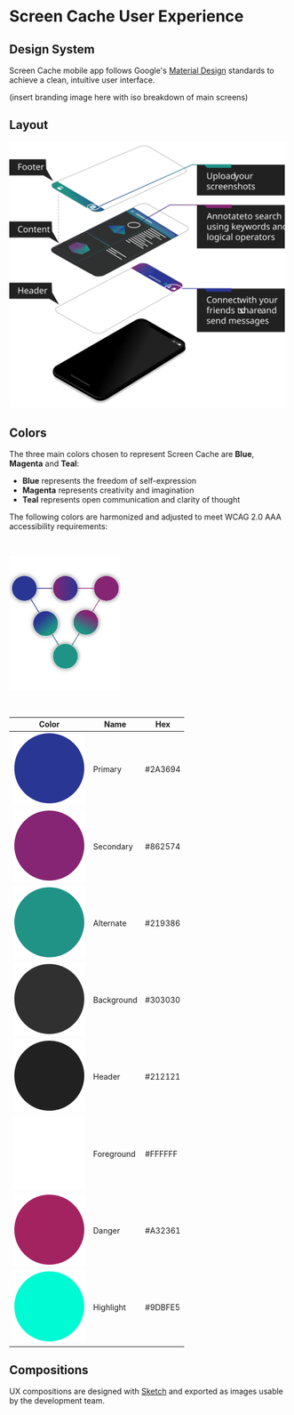 # Screen Cache User Experience

## Design System

Screen Cache mobile app follows Google's [Material Design](https://material.io) standards to achieve a clean, intuitive user interface.

(insert branding image here with iso breakdown of main screens)

## Layout

<img src="./layout.svg" alt="layout" width="500px">

## Colors

The three main colors chosen to represent Screen Cache are **Blue**, **Magenta** and **Teal**:
* **Blue** represents the freedom of self-expression
* **Magenta** represents creativity and imagination
* **Teal** represents open communication and clarity of thought

The following colors are harmonized and adjusted to meet WCAG 2.0 AAA accessibility requirements:

&nbsp;

<img src="./colors.svg" alt="color theory" width="200px">

&nbsp;

|Color|Name|Hex|
|-|-|-|
|![Blue](./blue.svg)|Primary|#2A3694|
|![Magenta](./magenta.svg)|Secondary|#862574|
|![Teal](./teal.svg)|Alternate|#219386|
|![Background](./background.svg)|Background|#303030|
|![Header](./header.svg)|Header|#212121|
|![Foreground](./foreground.svg)|Foreground|#FFFFFF|
|![Danger](./danger.svg)|Danger|#A32361|
|![Highlight](./highlight.svg)|Highlight|#9DBFE5|

## Compositions

UX compositions are designed with [Sketch](https://www.sketch.com/) and exported as images usable by the development team.
